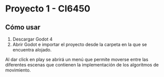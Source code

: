 # Proyecto 1 - CI6450

## Cómo usar

1. Descargar Godot 4
2. Abrir Godot e importar el proyecto desde la carpeta en la que se encuentra alojado. 

Al dar click en play se abrirá un menú que permite moverse entre las diferentes escenas que contienen la implementación de los algoritmos de movimiento.

